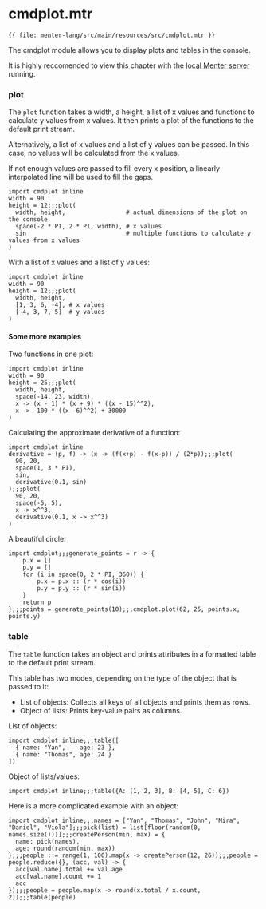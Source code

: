 # cmdplot.mtr

```static
{{ file: menter-lang/src/main/resources/src/cmdplot.mtr }}
```

The cmdplot module allows you to display plots and tables in the console.

It is highly reccomended to view this chapter with the [local Menter server](execute_code.html) running.

### plot

The `plot` function takes a width, a height, a list of x values and functions to calculate y values from x values. It
then prints a plot of the functions to the default print stream.

Alternatively, a list of x values and a list of y values can be passed. In this case, no values will be calculated from
the x values.

If not enough values are passed to fill every x position, a linearly interpolated line will be used to fill the gaps.

```result=12;;;# requires server
import cmdplot inline
width = 90
height = 12;;;plot(
  width, height,                 # actual dimensions of the plot on the console
  space(-2 * PI, 2 * PI, width), # x values
  sin                            # multiple functions to calculate y values from x values
)
```

With a list of x values and a list of y values:

```result=12;;;# requires server
import cmdplot inline
width = 90
height = 12;;;plot(
  width, height,
  [1, 3, 6, -4], # x values
  [-4, 3, 7, 5]  # y values
)
```


#### Some more examples

Two functions in one plot:

```result=25;;;# requires server
import cmdplot inline
width = 90
height = 25;;;plot(
  width, height,
  space(-14, 23, width),
  x -> (x - 1) * (x + 9) * ((x - 15)^^2),
  x -> -100 * ((x- 6)^^2) + 30000
)
```

Calculating the approximate derivative of a function:

```result=25;;;# requires server
import cmdplot inline
derivative = (p, f) -> (x -> (f(x+p) - f(x-p)) / (2*p));;;plot(
  90, 20,
  space(1, 3 * PI),
  sin,
  derivative(0.1, sin)
);;;plot(
  90, 20,
  space(-5, 5),
  x -> x^^3,
  derivative(0.1, x -> x^^3)
)
```

A beautiful circle:

```result=null;;;(r ) -> { p.x = []; p.y = []; for (i : space(0, 2 * pi, 360)) { p.x = p.x :: (r * cos(i)); p.y = p.y :: (r * sin(i)); }; return p; };;;{x: [10, 9.998476951563913, 9.993908270190958, 9.986295347545738, 9.975640502598242, 9.961946980917455, 9.945218953682733, 9.9254615164132
import cmdplot;;;generate_points = r -> {
    p.x = []
    p.y = []
    for (i in space(0, 2 * PI, 360)) {
        p.x = p.x :: (r * cos(i))
        p.y = p.y :: (r * sin(i))
    }
    return p
};;;points = generate_points(10);;;cmdplot.plot(62, 25, points.x, points.y)
```

### table

The `table` function takes an object and prints attributes in a formatted table to the default print stream.

This table has two modes, depending on the type of the object that is passed to it:

- List of objects: Collects all keys of all objects and prints them as rows.
- Object of lists: Prints key-value pairs as columns.

List of objects:

```result=# requires server
import cmdplot inline;;;table([
  { name: "Yan",    age: 23 },
  { name: "Thomas", age: 24 }
])
```

Object of lists/values:

```result=# requires server
import cmdplot inline;;;table({A: [1, 2, 3], B: [4, 5], C: 6})
```

Here is a more complicated example with an object:

```result=# requires server
import cmdplot inline;;;names = ["Yan", "Thomas", "John", "Mira", "Daniel", "Viola"];;;pick(list) = list[floor(random(0, names.size()))];;;createPerson(min, max) = {
  name: pick(names),
  age: round(random(min, max))
};;;people ::= range(1, 100).map(x -> createPerson(12, 26));;;people = people.reduce({}, (acc, val) -> {
  acc[val.name].total += val.age
  acc[val.name].count += 1
  acc
});;;people = people.map(x -> round(x.total / x.count, 2));;;table(people)
```
